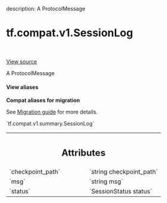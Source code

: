 description: A ProtocolMessage

<div itemscope itemtype="http://developers.google.com/ReferenceObject">
<meta itemprop="name" content="tf.compat.v1.SessionLog" />
<meta itemprop="path" content="Stable" />
</div>

# tf.compat.v1.SessionLog

<!-- Insert buttons and diff -->

<table class="tfo-notebook-buttons tfo-api nocontent" align="left">

</table>

<a target="_blank" class="external" href="/code/stable/tensorflow/core/util/event.proto">View source</a>



A ProtocolMessage

<section class="expandable">
  <h4 class="showalways">View aliases</h4>
  <p>
<b>Compat aliases for migration</b>
<p>See
<a href="https://www.tensorflow.org/guide/migrate">Migration guide</a> for
more details.</p>
<p>`tf.compat.v1.summary.SessionLog`</p>
</p>
</section>

<!-- Placeholder for "Used in" -->




<!-- Tabular view -->
 <table class="responsive fixed orange">
<colgroup><col width="214px"><col></colgroup>
<tr><th colspan="2"><h2 class="add-link">Attributes</h2></th></tr>

<tr>
<td>
`checkpoint_path`<a id="checkpoint_path"></a>
</td>
<td>
`string checkpoint_path`
</td>
</tr><tr>
<td>
`msg`<a id="msg"></a>
</td>
<td>
`string msg`
</td>
</tr><tr>
<td>
`status`<a id="status"></a>
</td>
<td>
`SessionStatus status`
</td>
</tr>
</table>



